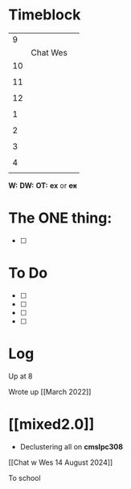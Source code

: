 # Timeblock

|     |          |     |
| --- | -------- | --- |
| 9   |          |     |
|     | Chat Wes |     |
| 10  |          |     |
|     |          |     |
| 11  |          |     |
|     |          |     |
| 12  |          |     |
|     |          |     |
| 1   |          |     |
|     |          |     |
| 2   |          |     |
|     |          |     |
| 3   |          |     |
|     |          |     |
| 4   |          |     |
|     |          |     |

**W:**
**DW:**
**OT:**
**ex** or **~~ex~~**

# The ONE thing: 
- [ ] 


# To Do
- [ ] 
- [ ] 
- [ ] 
- [ ] 


# Log

Up at 8 

Wrote up [[March 2022]]

# [[mixed2.0]]
- Declustering all on **cmslpc308**

[[Chat w Wes 14 August 2024]]

To school

